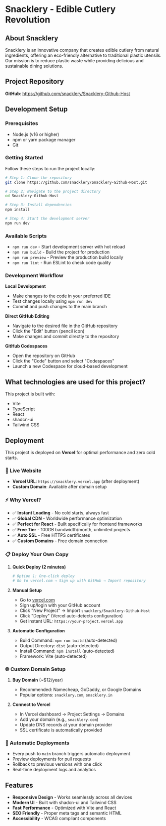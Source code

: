 # Snacklery - Edible Cutlery Revolution

## About Snacklery

Snacklery is an innovative company that creates edible cutlery from natural ingredients, offering an eco-friendly alternative to traditional plastic utensils. Our mission is to reduce plastic waste while providing delicious and sustainable dining solutions.

## Project Repository

**GitHub**: https://github.com/snacklery/Snacklery-Github-Host

## Development Setup

### Prerequisites

- Node.js (v16 or higher)
- npm or yarn package manager
- Git

### Getting Started

Follow these steps to run the project locally:

```sh
# Step 1: Clone the repository
git clone https://github.com/snacklery/Snacklery-Github-Host.git

# Step 2: Navigate to the project directory
cd Snacklery-Github-Host

# Step 3: Install dependencies
npm install

# Step 4: Start the development server
npm run dev
```

### Available Scripts

- `npm run dev` - Start development server with hot reload
- `npm run build` - Build the project for production
- `npm run preview` - Preview the production build locally
- `npm run lint` - Run ESLint to check code quality

### Development Workflow

**Local Development**
- Make changes to the code in your preferred IDE
- Test changes locally using `npm run dev`
- Commit and push changes to the main branch

**Direct GitHub Editing**
- Navigate to the desired file in the GitHub repository
- Click the "Edit" button (pencil icon)
- Make changes and commit directly to the repository

**GitHub Codespaces**
- Open the repository on GitHub
- Click the "Code" button and select "Codespaces"
- Launch a new Codespace for cloud-based development

## What technologies are used for this project?

This project is built with:

- Vite
- TypeScript
- React
- shadcn-ui
- Tailwind CSS

## Deployment

This project is deployed on **Vercel** for optimal performance and zero cold starts.

### 🚀 **Live Website**
- **Vercel URL**: `https://snacklery.vercel.app` (after deployment)
- **Custom Domain**: Available after domain setup

### ⚡ **Why Vercel?**
- ✅ **Instant Loading** - No cold starts, always fast
- ✅ **Global CDN** - Worldwide performance optimization
- ✅ **Perfect for React** - Built specifically for frontend frameworks
- ✅ **Free Tier** - 100GB bandwidth/month, unlimited projects
- ✅ **Auto SSL** - Free HTTPS certificates
- ✅ **Custom Domains** - Free domain connection

### 📋 **Deploy Your Own Copy**

1. **Quick Deploy (2 minutes)**
   ```bash
   # Option 1: One-click deploy
   # Go to vercel.com → Sign up with GitHub → Import repository
   ```

2. **Manual Setup**
   - Go to [vercel.com](https://vercel.com)
   - Sign up/login with your GitHub account
   - Click "New Project" → Import `snacklery/Snacklery-Github-Host`
   - Click "Deploy" (Vercel auto-detects configuration)
   - Get instant URL: `https://your-project.vercel.app`

3. **Automatic Configuration**
   - Build Command: `npm run build` (auto-detected)
   - Output Directory: `dist` (auto-detected)
   - Install Command: `npm install` (auto-detected)
   - Framework: Vite (auto-detected)

### 🌐 **Custom Domain Setup**

1. **Buy Domain** (~$12/year)
   - Recommended: Namecheap, GoDaddy, or Google Domains
   - Popular options: `snacklery.com`, `snacklery.in`

2. **Connect to Vercel**
   - In Vercel dashboard → Project Settings → Domains
   - Add your domain (e.g., `snacklery.com`)
   - Update DNS records at your domain provider
   - SSL certificate is automatically provided

### 🔄 **Automatic Deployments**
- Every push to `main` branch triggers automatic deployment
- Preview deployments for pull requests
- Rollback to previous versions with one click
- Real-time deployment logs and analytics

## Features

- **Responsive Design** - Works seamlessly across all devices
- **Modern UI** - Built with shadcn-ui and Tailwind CSS
- **Fast Performance** - Optimized with Vite and React
- **SEO Friendly** - Proper meta tags and semantic HTML
- **Accessibility** - WCAG compliant components
